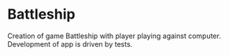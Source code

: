 # Battleship
Creation of game Battleship with player playing against computer. Development of app is driven by tests.
